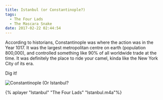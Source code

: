 ```yaml
---
title: Istanbul (or Constantinople?)
tags:
  - The Four Lads
  - The Mascara Snake
date: 2017-02-22 02:44:54
---
```


According to historians, Constantinople was where the action was in the Year 1017. It was the largest metropolitan centre on earth (population 800,000), and controlled something like 90% of all worldwide trade at the time. It was definitely the place to ride your camel, kinda  like the New York City of its era.
 
Dig it!

![Constantinople (Or Istanbul?](constantinople.jpg)

{% aplayer "Istanbul" "The Four Lads" "Istanbul.m4a"%}
